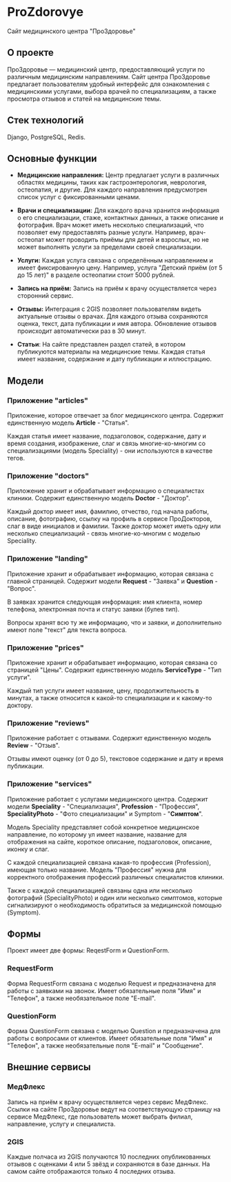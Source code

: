 # ProZdorovye

Сайт медицинского центра "ПроЗдоровье"


## О проекте

ПроЗдоровье — медицинский центр, предоставляющий услуги по различным медицинским направлениям. Сайт центра ПроЗдоровье предлагает пользователям удобный интерфейс для ознакомления с медицинскими услугами, выбора врачей по специализациям, а также просмотра отзывов и статей на медицинские темы.


## Стек технологий 

Django, PostgreSQL, Redis.


## Основные функции

- **Медицинские направления:** Центр предлагает услуги в различных областях медицины, таких как гастроэнтерология, неврология, остеопатия, и другие. Для каждого направления предусмотрен список услуг с фиксированными ценами.

- **Врачи и специализации:** Для каждого врача хранится информация о его специализации, стаже, контактных данных, а также описание и фотография. Врач может иметь несколько специализаций, что позволяет ему предоставлять разные услуги. Например, врач-остеопат может проводить приёмы для детей и взрослых, но не может выполнять услуги за пределами своей специализации.

- **Услуги:** Каждая услуга связана с определённым направлением и имеет фиксированную цену. Например, услуга "Детский приём (от 5 до 15 лет)" в разделе остеопатии стоит 5000 рублей.

- **Запись на приём:** Запись на приём к врачу осуществляется через сторонний сервис.

- **Отзывы:** Интеграция с 2GIS позволяет пользователям видеть актуальные отзывы о врачах. Для каждого отзыва сохраняются оценка, текст, дата публикации и имя автора. Обновление отзывов происходит автоматически раз в 30 минут.

- **Статьи**: На сайте представлен раздел статей, в котором публикуются материалы на медицинские темы. Каждая статья имеет название, содержание и дату публикации и иллюстрацию.


## Модели

### Приложение "articles"

Приложение, которое отвечает за блог медицинского центра. Содержит единственную модель **Article** - "Статья". 

Каждая статья имеет название, подзаголовок, содержание, дату и время создания, изображение, слаг и связь многие-ко-многим со специализациями (модель Speciality) - они используются в качестве тегов.

### Приложение "doctors" 

Приложение хранит и обрабатывает информацию о специалистах клиники. Содержит единственную модель **Doctor** - "Доктор". 

Каждый доктор имеет имя, фамилию, отчество, год начала работы, описание, фотографию, ссылку на профиль в сервисе ПроДокторов, слаг в виде инициалов и фамилии. Также доктор может иметь одну или несколько специализаций - связь многие-ко-многим с моделью Speciality.

### Приложение "landing" 

Приложение хранит и обрабатывает информацию, которая связана с главной страницей. Содержит модели **Request** - "Заявка" и **Question** - "Вопрос".

В заявках хранится следующая информация: имя клиента, номер телефона, электронная почта и статус заявки (булев тип). 

Вопросы хранят всю ту же информацию, что и заявки, и дополнительно имеют поле "текст" для текста вопроса. 

### Приложение "prices" 

Приложение хранит и обрабатывает информацию, которая связана со страницей "Цены". Содержит единственную модель **ServiceType** - "Тип услуги".

Каждый тип услуги имеет название, цену, продолжительность в минутах, а также относится к какой-то специализации и к какому-то доктору. 

### Приложение "reviews" 

Приложение работает с отзывами. Содержит единственную модель **Review** - "Отзыв".

Отзывы имеют оценку (от 0 до 5), текстовое содержание и дату и время публикации.

### Приложение "services" 

Приложение работает с услугами медицинского центра. Содержит модели **Speciality** - "Специализация", **Profession** - "Профессия", **SpecialityPhoto** - "Фото специализации" и Symptom - "**Симптом**".

Модель Speciality представляет собой конкретное медицинское направление, по которому ул имеет название, название для отображения на сайте, короткое описание, подзаголовок, описание, иконку и слаг. 

С каждой специализацией связана какая-то профессия (Profession), имеющая только название. Модель "Профессия" нужна для корректного отображения профессий различных специалистов клиники.

Также с каждой специализацией связаны одна или несколько фотографий (SpecialityPhoto) и один или несколько симптомов, которые сигнализируют о необходимость обратиться за медицинской помощью (Symptom). 


## Формы 

Проект имеет две формы: ReqestForm и QuestionForm.

### RequestForm

Форма RequestForm связана с моделью Request и предназначена для работы с заявками на звонок. Имеет обязательные поля "Имя" и "Телефон", а также необязательное поле "E-mail".

### QuestionForm

Форма QuestionForm связана с моделью Question и предназначена для работы с вопросами от клиентов. Имеет обязательные поля "Имя" и "Телефон", а также необязательные поля "E-mail" и "Сообщение".

## Внешние сервисы 

### МедФлекс 

Запись на приём к врачу осуществляется через сервис МедФлекс. 
Ссылки на сайте ПроЗдоровье ведут на соответствующую страницу на сервисе МедФлекс, где пользователь может выбрать филиал, направление, услугу и специалиста.

### 2GIS

Каждые полчаса из 2GIS получаются 10 последних опубликованных отзывов с оценками 4 или 5 звёзд и сохраняются в базе данных.
На самом сайте отображаются только 4 последних отзыва.